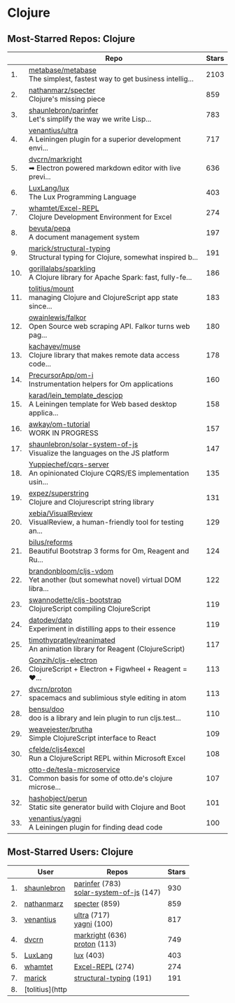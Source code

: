 # Clojure

## Most-Starred Repos: Clojure

| | Repo | Stars |
|---|---|---|
| 1. | [metabase/metabase](https://github.com/metabase/metabase) <br/>The simplest, fastest way to get business intellig... | 2103 |
| 2. | [nathanmarz/specter](https://github.com/nathanmarz/specter) <br/>Clojure's missing piece | 859 |
| 3. | [shaunlebron/parinfer](https://github.com/shaunlebron/parinfer) <br/>Let's simplify the way we write Lisp... | 783 |
| 4. | [venantius/ultra](https://github.com/venantius/ultra) <br/>A Leiningen plugin for a superior development envi... | 717 |
| 5. | [dvcrn/markright](https://github.com/dvcrn/markright) <br/>➡ Electron powered markdown editor with live previ... | 636 |
| 6. | [LuxLang/lux](https://github.com/LuxLang/lux) <br/>The Lux Programming Language | 403 |
| 7. | [whamtet/Excel-REPL](https://github.com/whamtet/Excel-REPL) <br/>Clojure Development Environment for Excel | 274 |
| 8. | [bevuta/pepa](https://github.com/bevuta/pepa) <br/>A document management system | 197 |
| 9. | [marick/structural-typing](https://github.com/marick/structural-typing) <br/>Structural typing for Clojure, somewhat inspired b... | 191 |
| 10. | [gorillalabs/sparkling](https://github.com/gorillalabs/sparkling) <br/>A Clojure library for Apache Spark: fast, fully-fe... | 186 |
| 11. | [tolitius/mount](https://github.com/tolitius/mount) <br/>managing Clojure and ClojureScript app state since... | 183 |
| 12. | [owainlewis/falkor](https://github.com/owainlewis/falkor) <br/>Open Source web scraping API. Falkor turns web pag... | 180 |
| 13. | [kachayev/muse](https://github.com/kachayev/muse) <br/>Clojure library that makes remote data access code... | 178 |
| 14. | [PrecursorApp/om-i](https://github.com/PrecursorApp/om-i) <br/>Instrumentation helpers for Om applications | 160 |
| 15. | [karad/lein_template_descjop](https://github.com/karad/lein_template_descjop) <br/>A Leiningen template for Web based desktop applica... | 158 |
| 16. | [awkay/om-tutorial](https://github.com/awkay/om-tutorial) <br/>WORK IN PROGRESS | 157 |
| 17. | [shaunlebron/solar-system-of-js](https://github.com/shaunlebron/solar-system-of-js) <br/>Visualize the languages on the JS platform | 147 |
| 18. | [Yuppiechef/cqrs-server](https://github.com/Yuppiechef/cqrs-server) <br/>An opinionated Clojure CQRS/ES implementation usin... | 135 |
| 19. | [expez/superstring](https://github.com/expez/superstring) <br/>Clojure and Clojurescript string library | 131 |
| 20. | [xebia/VisualReview](https://github.com/xebia/VisualReview) <br/>VisualReview, a human-friendly tool for testing an... | 129 |
| 21. | [bilus/reforms](https://github.com/bilus/reforms) <br/>Beautiful Bootstrap 3 forms for Om, Reagent and Ru... | 124 |
| 22. | [brandonbloom/cljs-vdom](https://github.com/brandonbloom/cljs-vdom) <br/>Yet another (but somewhat novel) virtual DOM libra... | 122 |
| 23. | [swannodette/cljs-bootstrap](https://github.com/swannodette/cljs-bootstrap) <br/>ClojureScript compiling ClojureScript | 119 |
| 24. | [datodev/dato](https://github.com/datodev/dato) <br/>Experiment in distilling apps to their essence | 119 |
| 25. | [timothypratley/reanimated](https://github.com/timothypratley/reanimated) <br/>An animation library for Reagent (ClojureScript) | 117 |
| 26. | [Gonzih/cljs-electron](https://github.com/Gonzih/cljs-electron) <br/>ClojureScript + Electron + Figwheel + Reagent  = ❤... | 113 |
| 27. | [dvcrn/proton](https://github.com/dvcrn/proton) <br/>spacemacs and sublimious style editing in atom | 113 |
| 28. | [bensu/doo](https://github.com/bensu/doo) <br/>doo is a library and lein plugin to run cljs.test... | 110 |
| 29. | [weavejester/brutha](https://github.com/weavejester/brutha) <br/>Simple ClojureScript interface to React | 109 |
| 30. | [cfelde/cljs4excel](https://github.com/cfelde/cljs4excel) <br/>Run a ClojureScript REPL within Microsoft Excel | 108 |
| 31. | [otto-de/tesla-microservice](https://github.com/otto-de/tesla-microservice) <br/>Common basis for some of otto.de's clojure microse... | 107 |
| 32. | [hashobject/perun](https://github.com/hashobject/perun) <br/>Static site generator build with Clojure and Boot | 101 |
| 33. | [venantius/yagni](https://github.com/venantius/yagni) <br/>A Leiningen plugin for finding dead code | 100 |

## Most-Starred Users: Clojure

| | User | Repos | Stars |
|---|---|---|---|
| 1. | [shaunlebron](https://github.com/shaunlebron)  | [parinfer](https://github.com/shaunlebron/parinfer)  (783) <br/>[solar-system-of-js](https://github.com/shaunlebron/solar-system-of-js)  (147) <br/> | 930 |
| 2. | [nathanmarz](https://github.com/nathanmarz)  | [specter](https://github.com/nathanmarz/specter)  (859) <br/> | 859 |
| 3. | [venantius](https://github.com/venantius)  | [ultra](https://github.com/venantius/ultra)  (717) <br/>[yagni](https://github.com/venantius/yagni)  (100) <br/> | 817 |
| 4. | [dvcrn](https://github.com/dvcrn)  | [markright](https://github.com/dvcrn/markright)  (636) <br/>[proton](https://github.com/dvcrn/proton)  (113) <br/> | 749 |
| 5. | [LuxLang](https://github.com/LuxLang)  | [lux](https://github.com/LuxLang/lux)  (403) <br/> | 403 |
| 6. | [whamtet](https://github.com/whamtet)  | [Excel-REPL](https://github.com/whamtet/Excel-REPL)  (274) <br/> | 274 |
| 7. | [marick](https://github.com/marick)  | [structural-typing](https://github.com/marick/structural-typing)  (191) <br/> | 191 |
| 8. | [tolitius](http